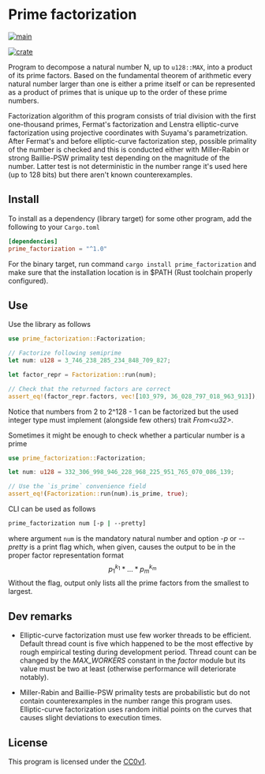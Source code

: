 # Prime factorization

[![main](https://github.com/elmomoilanen/prime-factorization/actions/workflows/main.yml/badge.svg)](https://github.com/elmomoilanen/prime-factorization/actions/workflows/main.yml)

[![crate](https://img.shields.io/crates/v/prime_factorization.svg?logo=rust&color=orange)](https://crates.io/crates/prime_factorization)

Program to decompose a natural number N, up to `u128::MAX`, into a product of its prime factors. Based on the fundamental theorem of arithmetic every natural number larger than one is either a prime itself or can be represented as a product of primes that is unique up to the order of these prime numbers.

Factorization algorithm of this program consists of trial division with the first one-thousand primes, Fermat's factorization and Lenstra elliptic-curve factorization using projective coordinates with Suyama's parametrization. After Fermat's and before elliptic-curve factorization step, possible primality of the number is checked and this is conducted either with Miller-Rabin or strong Baillie-PSW primality test depending on the magnitude of the number. Latter test is not deterministic in the number range it's used here (up to 128 bits) but there aren't known counterexamples.

## Install ##

To install as a dependency (library target) for some other program, add the following to your `Cargo.toml`

```toml
[dependencies]
prime_factorization = "^1.0"
```

For the binary target, run command `cargo install prime_factorization` and make sure that the installation location is in $PATH (Rust toolchain properly configured).

## Use ##

Use the library as follows

```rust
use prime_factorization::Factorization;

// Factorize following semiprime
let num: u128 = 3_746_238_285_234_848_709_827;

let factor_repr = Factorization::run(num);

// Check that the returned factors are correct
assert_eq!(factor_repr.factors, vec![103_979, 36_028_797_018_963_913]);
```

Notice that numbers from 2 to 2^128 - 1 can be factorized but the used integer type must implement (alongside few others) trait *From\<u32\>*.

Sometimes it might be enough to check whether a particular number is a prime

```rust
use prime_factorization::Factorization;

let num: u128 = 332_306_998_946_228_968_225_951_765_070_086_139;

// Use the `is_prime` convenience field
assert_eq!(Factorization::run(num).is_prime, true);
```

CLI can be used as follows

```bash
prime_factorization num [-p | --pretty]
```

where argument `num` is the mandatory natural number and option *-p* or *--pretty* is a print flag which, when given, causes the output to be in the proper factor representation format $$p_1^{k_1} * ... * p_m^{k_m}$$ Without the flag, output only lists all the prime factors from the smallest to largest.

## Dev remarks ##

- Elliptic-curve factorization must use few worker threads to be efficient. Default thread count is five which happened to be the most effective by rough empirical testing during development period. Thread count can be changed by the *MAX_WORKERS* constant in the *factor* module but its value must be two at least (otherwise performance will deteriorate notably).

- Miller-Rabin and Baillie-PSW primality tests are probabilistic but do not contain counterexamples in the number range this program uses. Elliptic-curve factorization uses random initial points on the curves that causes slight deviations to execution times.

## License ##

This program is licensed under the [CC0v1](https://github.com/elmomoilanen/Modular-equations/blob/main/LICENSE).
